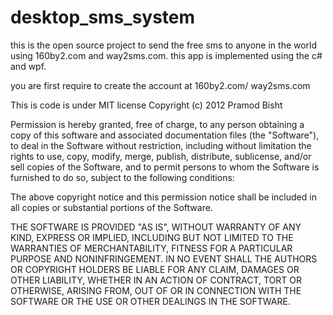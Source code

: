 desktop_sms_system
==================

this is the open source project to send the free sms to anyone in the world using 160by2.com and way2sms.com. this app 
is implemented using the c# and wpf.

you are first require to create the account at 160by2.com/ way2sms.com












This is code is under MIT license
Copyright (c) 2012 Pramod Bisht

Permission is hereby granted, free of charge, to any person obtaining a copy
of this software and associated documentation files (the "Software"), to deal
in the Software without restriction, including without limitation the rights
to use, copy, modify, merge, publish, distribute, sublicense, and/or sell
copies of the Software, and to permit persons to whom the Software is
furnished to do so, subject to the following conditions:

The above copyright notice and this permission notice shall be included in
all copies or substantial portions of the Software.

THE SOFTWARE IS PROVIDED "AS IS", WITHOUT WARRANTY OF ANY KIND, EXPRESS OR
IMPLIED, INCLUDING BUT NOT LIMITED TO THE WARRANTIES OF MERCHANTABILITY,
FITNESS FOR A PARTICULAR PURPOSE AND NONINFRINGEMENT. IN NO EVENT SHALL THE
AUTHORS OR COPYRIGHT HOLDERS BE LIABLE FOR ANY CLAIM, DAMAGES OR OTHER
LIABILITY, WHETHER IN AN ACTION OF CONTRACT, TORT OR OTHERWISE, ARISING FROM,
OUT OF OR IN CONNECTION WITH THE SOFTWARE OR THE USE OR OTHER DEALINGS IN
THE SOFTWARE.
